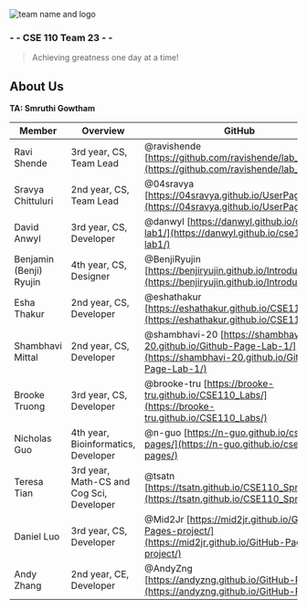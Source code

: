 ![team name and logo](https://drive.google.com/file/d/1oMvMMUabNTQeRaypBKTrWb46CvrE9pxW/view?usp=sharing)

###  - - CSE 110 Team 23 - -

> Achieving greatness one day at a time!

## About Us

**TA: Smruthi Gowtham**

| Member | Overview |  GitHub |
|--|--|--|
| Ravi Shende | 3rd year, CS, Team Lead |  @ravishende [https://github.com/ravishende/lab_w1](https://github.com/ravishende/lab_w1)
| Sravya Chittuluri | 2nd year, CS, Team Lead | @04sravya [https://04sravya.github.io/UserPage/](https://04sravya.github.io/UserPage/)
| David Anwyl | 3rd year, CS, Developer | @danwyl [https://danwyl.github.io/cse110-lab1/](https://danwyl.github.io/cse110-lab1/)
| Benjamin (Benji) Ryujin | 4th year, CS, Designer | @BenjiRyujin [https://benjiryujin.github.io/Introduction/](https://benjiryujin.github.io/Introduction/)
| Esha Thakur | 2nd year, CS, Developer | @eshathakur [https://eshathakur.github.io/CSE110Lab1/](https://eshathakur.github.io/CSE110Lab1/)
| Shambhavi Mittal | 2nd year, CS, Developer | @shambhavi-20 [https://shambhavi-20.github.io/Github-Page-Lab-1/](https://shambhavi-20.github.io/Github-Page-Lab-1/)
| Brooke Truong | 3rd year, CS, Developer | @brooke-tru [https://brooke-tru.github.io/CSE110_Labs/](https://brooke-tru.github.io/CSE110_Labs/)
| Nicholas Guo | 4th year, Bioinformatics, Developer | @n-guo [https://n-guo.github.io/cse-110-pages/](https://n-guo.github.io/cse-110-pages/) 
| Teresa Tian | 3rd year, Math-CS and Cog Sci, Developer | @tsatn [https://tsatn.github.io/CSE110_Spring24/](https://tsatn.github.io/CSE110_Spring24/)
| Daniel Luo | 3rd year, CS, Developer | @Mid2Jr [https://mid2jr.github.io/GitHub-Pages-project/](https://mid2jr.github.io/GitHub-Pages-project/) 
| Andy Zhang | 2nd year, CE, Developer | @AndyZng [https://andyzng.github.io/GitHub-Pages/](https://andyzng.github.io/GitHub-Pages/)

